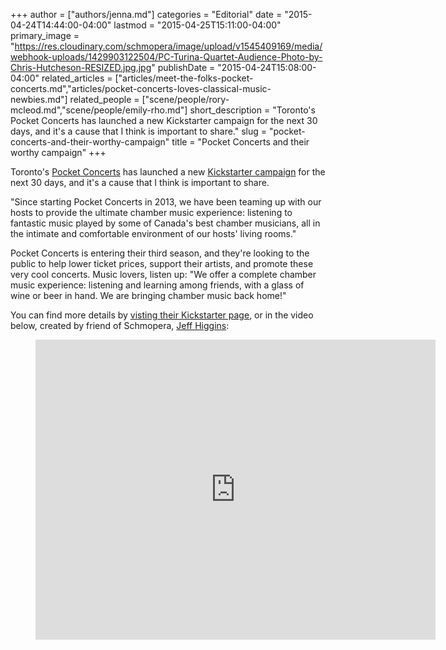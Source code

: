 +++
author = ["authors/jenna.md"]
categories = "Editorial"
date = "2015-04-24T14:44:00-04:00"
lastmod = "2015-04-25T15:11:00-04:00"
primary_image = "https://res.cloudinary.com/schmopera/image/upload/v1545409169/media/webhook-uploads/1429903122504/PC-Turina-Quartet-Audience-Photo-by-Chris-Hutcheson-RESIZED.jpg.jpg"
publishDate = "2015-04-24T15:08:00-04:00"
related_articles = ["articles/meet-the-folks-pocket-concerts.md","articles/pocket-concerts-loves-classical-music-newbies.md"]
related_people = ["scene/people/rory-mcleod.md","scene/people/emily-rho.md"]
short_description = "Toronto&#039;s Pocket Concerts has launched a new Kickstarter campaign for the next 30 days, and it&#039;s a cause that I think is important to share."
slug = "pocket-concerts-and-their-worthy-campaign"
title = "Pocket Concerts and their worthy campaign"
+++

Toronto's [Pocket Concerts](http://www.pocketconcerts.ca/) has launched a new [Kickstarter campaign](https://www.kickstarter.com/projects/pocketconcerts/pocket-concerts-season-3-chamber-music-in-toronto) for the next 30 days, and it's a cause that I think is important to share.

"Since starting Pocket Concerts in 2013, we have been teaming up with our hosts to provide the ultimate chamber music experience: listening to fantastic music played by some of Canada's best chamber musicians, all in the intimate and comfortable environment of our hosts' living rooms."

Pocket Concerts is entering their third season, and they're looking to the public to help lower ticket prices, support their artists, and promote these very cool concerts. Music lovers, listen up: "We offer a complete chamber music experience: listening and learning among friends, with a glass of wine or beer in hand. We are bringing chamber music back home!"

You can find more details by [visting their Kickstarter page](https://www.kickstarter.com/projects/pocketconcerts/pocket-concerts-season-3-chamber-music-in-toronto), or in the video below, created by friend of Schmopera, [Jeff Higgins](http://jeffhiggins.ca):

<figure data-type="video">
<iframe width="640" height="480" src="https://www.kickstarter.com/projects/pocketconcerts/pocket-concerts-season-3-chamber-music-in-toronto/widget/video.html" frameborder="0" scrolling="no"> </iframe>
</figure>
